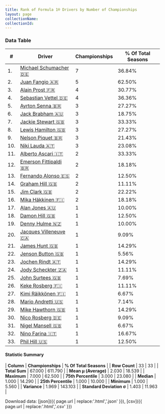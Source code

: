 ```yaml
---
title: Rank of Formula 1® Drivers by Number of Championships
layout: page
collectionName: 
collectionId: 
---
```




<canvas id="chart" width="400" height="180"></canvas>
<script>
var data = {
  "labels" : [
    "Michael Schumacher",
    "Juan Fangio",
    "Alain Prost",
    "Sebastian Vettel",
    "Ayrton Senna",
    "Jack Brabham",
    "Jackie Stewart",
    "Lewis Hamilton",
    "Nelson Piquet",
    "Niki Lauda",
    "Alberto Ascari",
    "Emerson Fittipaldi",
    "Fernando Alonso",
    "Graham Hill",
    "Jim Clark",
    "Mika Häkkinen",
    "Alan Jones",
    "Damon Hill",
    "Denny Hulme",
    "Jacques Villeneuve",
    "James Hunt",
    "Jenson Button",
    "Jochen Rindt",
    "Jody Scheckter",
    "John Surtees",
    "Keke Rosberg",
    "Kimi Räikkönen",
    "Mario Andretti",
    "Mike Hawthorn",
    "Nico Rosberg",
    "Nigel Mansell",
    "Nino Farina",
    "Phil Hill"
  ],
  "datasets" : [
    {
      "label" : "Championships",
      "data" : [
        7,
        5,
        4,
        4,
        3,
        3,
        3,
        3,
        3,
        3,
        2,
        2,
        2,
        2,
        2,
        2,
        1,
        1,
        1,
        1,
        1,
        1,
        1,
        1,
        1,
        1,
        1,
        1,
        1,
        1,
        1,
        1,
        1
      ],
      "borderColor" : [
        "#1D181E",
        "#1D181E",
        "#1D181E",
        "#1D181E",
        "#1D181E",
        "#1D181E",
        "#1D181E",
        "#1D181E",
        "#1D181E",
        "#1D181E",
        "#1D181E",
        "#1D181E",
        "#1D181E",
        "#1D181E",
        "#1D181E",
        "#1D181E",
        "#1D181E",
        "#1D181E",
        "#1D181E",
        "#1D181E",
        "#1D181E",
        "#1D181E",
        "#1D181E",
        "#1D181E",
        "#1D181E",
        "#1D181E",
        "#1D181E",
        "#1D181E",
        "#1D181E",
        "#1D181E",
        "#1D181E",
        "#1D181E",
        "#1D181E"
      ],
      "borderWidth" : 1,
      "backgroundColor" : [
        "#9C8E8D",
        "#9C8E8D",
        "#9C8E8D",
        "#9C8E8D",
        "#9C8E8D",
        "#9C8E8D",
        "#9C8E8D",
        "#9C8E8D",
        "#9C8E8D",
        "#9C8E8D",
        "#9C8E8D",
        "#9C8E8D",
        "#9C8E8D",
        "#9C8E8D",
        "#9C8E8D",
        "#9C8E8D",
        "#9C8E8D",
        "#9C8E8D",
        "#9C8E8D",
        "#9C8E8D",
        "#9C8E8D",
        "#9C8E8D",
        "#9C8E8D",
        "#9C8E8D",
        "#9C8E8D",
        "#9C8E8D",
        "#9C8E8D",
        "#9C8E8D",
        "#9C8E8D",
        "#9C8E8D",
        "#9C8E8D",
        "#9C8E8D",
        "#9C8E8D"
      ]
    }
  ]
};
var options = {
  legend: {
    display: false
  },
  scales: {
    xAxes: [{
      ticks: {
        beginAtZero: true,
        maxRotation: 180,
        display: window.innerWidth > 800
      }
    }],
    yAxes: [{
      ticks: {
        beginAtZero: true
      }
    }]
  },
  onResize: function(chart, size) {
    chart.options.scales.xAxes[0].ticks.display = size.width > 800;
  }
};
var chart = new Chart("chart", {
    data: data,
    type: 'bar',
    options: options
});
</script>



### Data Table

| # | Driver | Championships | % Of Total Seasons |
|--|--|--|--|
| 1. | [Michael Schumacher 🇩🇪](/f1/drivers/michael_schumacher) | 7 | 36.84% |
| 2. | [Juan Fangio 🇦🇷](/f1/drivers/fangio) | 5 | 62.50% |
| 3. | [Alain Prost 🇫🇷](/f1/drivers/prost) | 4 | 30.77% |
| 4. | [Sebastian Vettel 🇩🇪](/f1/drivers/vettel) | 4 | 36.36% |
| 5. | [Ayrton Senna 🇧🇷](/f1/drivers/senna) | 3 | 27.27% |
| 6. | [Jack Brabham 🇦🇺](/f1/drivers/jack_brabham) | 3 | 18.75% |
| 7. | [Jackie Stewart 🇬🇧](/f1/drivers/stewart) | 3 | 33.33% |
| 8. | [Lewis Hamilton 🇬🇧](/f1/drivers/hamilton) | 3 | 27.27% |
| 9. | [Nelson Piquet 🇧🇷](/f1/drivers/piquet) | 3 | 21.43% |
| 10. | [Niki Lauda 🇦🇹](/f1/drivers/lauda) | 3 | 23.08% |
| 11. | [Alberto Ascari 🇮🇹](/f1/drivers/ascari) | 2 | 33.33% |
| 12. | [Emerson Fittipaldi 🇧🇷](/f1/drivers/emerson_fittipaldi) | 2 | 18.18% |
| 13. | [Fernando Alonso 🇪🇸](/f1/drivers/alonso) | 2 | 12.50% |
| 14. | [Graham Hill 🇬🇧](/f1/drivers/hill) | 2 | 11.11% |
| 15. | [Jim Clark 🇬🇧](/f1/drivers/clark) | 2 | 22.22% |
| 16. | [Mika Häkkinen 🇫🇮](/f1/drivers/hakkinen) | 2 | 18.18% |
| 17. | [Alan Jones 🇦🇺](/f1/drivers/jones) | 1 | 10.00% |
| 18. | [Damon Hill 🇬🇧](/f1/drivers/damon_hill) | 1 | 12.50% |
| 19. | [Denny Hulme 🇳🇿](/f1/drivers/hulme) | 1 | 10.00% |
| 20. | [Jacques Villeneuve 🇨🇦](/f1/drivers/villeneuve) | 1 | 9.09% |
| 21. | [James Hunt 🇬🇧](/f1/drivers/hunt) | 1 | 14.29% |
| 22. | [Jenson Button 🇬🇧](/f1/drivers/button) | 1 | 5.56% |
| 23. | [Jochen Rindt 🇦🇹](/f1/drivers/rindt) | 1 | 14.29% |
| 24. | [Jody Scheckter 🇿🇦](/f1/drivers/scheckter) | 1 | 11.11% |
| 25. | [John Surtees 🇬🇧](/f1/drivers/surtees) | 1 | 7.69% |
| 26. | [Keke Rosberg 🇫🇮](/f1/drivers/keke_rosberg) | 1 | 11.11% |
| 27. | [Kimi Räikkönen 🇫🇮](/f1/drivers/raikkonen) | 1 | 6.67% |
| 28. | [Mario Andretti 🇺🇸](/f1/drivers/mario_andretti) | 1 | 7.14% |
| 29. | [Mike Hawthorn 🇬🇧](/f1/drivers/hawthorn) | 1 | 14.29% |
| 30. | [Nico Rosberg 🇩🇪](/f1/drivers/rosberg) | 1 | 9.09% |
| 31. | [Nigel Mansell 🇬🇧](/f1/drivers/mansell) | 1 | 6.67% |
| 32. | [Nino Farina 🇮🇹](/f1/drivers/farina) | 1 | 16.67% |
| 33. | [Phil Hill 🇺🇸](/f1/drivers/phil_hill) | 1 | 12.50% |

#### Statistic Summary

| **Column** | **Championships** | **% Of Total Seasons** |
| **Row Count** | 33 | 33 |
| **Total Sum** | 67.000 | 611.790 |
| **Mean μ (Average)** | 2.030 | 18.539 |
| **Maximum** | 7.000 | 62.500 |
| **75th Percentile** | 3.000 | 23.080 |
| **Median** | 1.000 | 14.290 |
| **25th Percentile** | 1.000 | 10.000 |
| **Minimum** | 1.000 | 5.560 |
| **Variance** | 1.969 | 143.103 |
| **Standard Deviation σ** | 1.403 | 11.963 |

Download data: [json]({{ page.url | replace:'.html','.json' }}), [csv]({{ page.url | replace:'.html','.csv' }})
